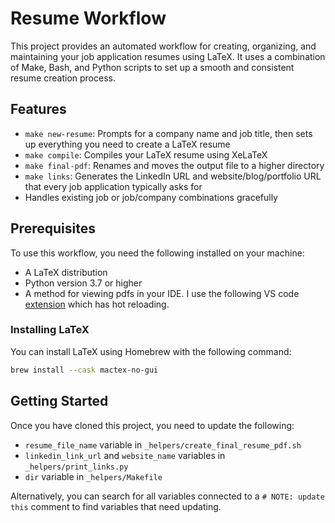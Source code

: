 # Resume Workflow 

This project provides an automated workflow for creating, organizing, and maintaining your job application resumes using LaTeX. It uses a combination of Make, Bash, and Python scripts to set up a smooth and consistent resume creation process. 

## Features

- `make new-resume`: Prompts for a company name and job title, then sets up everything you need to create a LaTeX resume 
- `make compile`: Compiles your LaTeX resume using XeLaTeX
- `make final-pdf`: Renames and moves the output file to a higher directory
- `make links`: Generates the LinkedIn URL and website/blog/portfolio URL that every job application typically asks for
- Handles existing job or job/company combinations gracefully

## Prerequisites

To use this workflow, you need the following installed on your machine:

- A LaTeX distribution
- Python version 3.7 or higher
- A method for viewing pdfs in your IDE. I use the following VS code [extension](https://marketplace.visualstudio.com/items?itemName=tomoki1207.pdf) which has hot reloading. 

### Installing LaTeX

You can install LaTeX using Homebrew with the following command:

```bash
brew install --cask mactex-no-gui
```

## Getting Started

Once you have cloned this project, you need to update the following:

- `resume_file_name` variable in  `_helpers/create_final_resume_pdf.sh`
- `linkedin_link_url` and `website_name` variables in `_helpers/print_links.py`
- `dir` variable in `_helpers/Makefile`

Alternatively, you can search for all variables connected to a `# NOTE: update this` comment to find variables that need updating.
